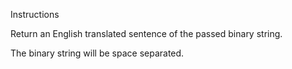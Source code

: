 Instructions

Return an English translated sentence of the passed binary string.

The binary string will be space separated.
